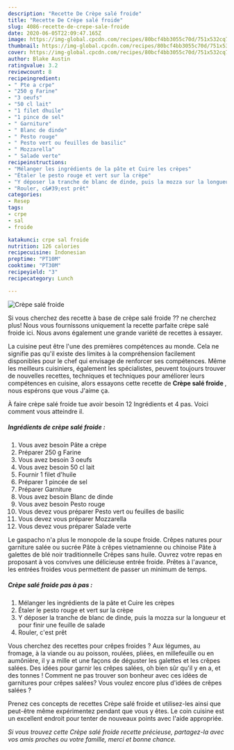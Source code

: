 ```yaml
---
description: "Recette De Crèpe salé froide"
title: "Recette De Crèpe salé froide"
slug: 4086-recette-de-crepe-sale-froide
date: 2020-06-05T22:09:47.165Z
image: https://img-global.cpcdn.com/recipes/80bcf4bb3055c70d/751x532cq70/crepe-sale-froide-photo-principale-de-la-recette.jpg
thumbnail: https://img-global.cpcdn.com/recipes/80bcf4bb3055c70d/751x532cq70/crepe-sale-froide-photo-principale-de-la-recette.jpg
cover: https://img-global.cpcdn.com/recipes/80bcf4bb3055c70d/751x532cq70/crepe-sale-froide-photo-principale-de-la-recette.jpg
author: Blake Austin
ratingvalue: 3.2
reviewcount: 8
recipeingredient:
- " Pte a crpe"
- "250 g Farine"
- "3 oeufs"
- "50 cl lait"
- "1 filet dhuile"
- "1 pince de sel"
- " Garniture"
- " Blanc de dinde"
- " Pesto rouge"
- " Pesto vert ou feuilles de basilic"
- " Mozzarella"
- " Salade verte"
recipeinstructions:
- "Mélanger les ingrédients de la pâte et Cuire les crèpes"
- "Étaler le pesto rouge et vert sur la crèpe"
- "Y déposer la tranche de blanc de dinde, puis la mozza sur la longueur et pour finir une feuille de salade"
- "Rouler, c&#39;est prêt"
categories:
- Resep
tags:
- crpe
- sal
- froide

katakunci: crpe sal froide 
nutrition: 126 calories
recipecuisine: Indonesian
preptime: "PT10M"
cooktime: "PT30M"
recipeyield: "3"
recipecategory: Lunch

---
```



![Crèpe salé froide](https://img-global.cpcdn.com/recipes/80bcf4bb3055c70d/751x532cq70/crepe-sale-froide-photo-principale-de-la-recette.jpg)

Si vous cherchez des recette à base de crèpe salé froide ?? ne cherchez plus! Nous vous fournissons uniquement la recette parfaite crèpe salé froide ici. Nous avons également une grande variété de recettes à essayer.

La cuisine peut être l'une des premières compétences au monde. Cela ne signifie pas qu'il existe des limites à la compréhension facilement disponibles pour le chef qui envisage de renforcer ses compétences. Même les meilleurs cuisiniers, également les spécialistes, peuvent toujours trouver de nouvelles recettes, techniques et techniques pour améliorer leurs compétences en cuisine, alors essayons cette recette de <strong> Crèpe salé froide </strong>, nous espérons que vous J'aime ça.

<!--inarticleads1-->

À faire crèpe salé froide tue avoir besoin 12 Ingrédients et 4 pas. Voici comment vous atteindre il.

##### Ingrédients de crèpe salé froide :

1. Vous avez besoin  Pâte a crèpe
1. Préparer 250 g Farine
1. Vous avez besoin 3 oeufs
1. Vous avez besoin 50 cl lait
1. Fournir 1 filet d&#39;huile
1. Préparer 1 pincée de sel
1. Préparer  Garniture
1. Vous avez besoin  Blanc de dinde
1. Vous avez besoin  Pesto rouge
1. Vous devez vous préparer  Pesto vert ou feuilles de basilic
1. Vous devez vous préparer  Mozzarella
1. Vous devez vous préparer  Salade verte


Le gaspacho n&#39;a plus le monopole de la soupe froide. Crêpes natures pour garniture salée ou sucrée Pâte à crêpes vietnamienne ou chinoise Pâte à galettes de blé noir traditionnelle Crêpes sans huile. Ouvrez votre repas en proposant à vos convives une délicieuse entrée froide. Prêtes à l&#39;avance, les entrées froides vous permettent de passer un minimum de temps. 

<!--inarticleads2-->

##### Crèpe salé froide pas à pas :

1. Mélanger les ingrédients de la pâte et Cuire les crèpes
1. Étaler le pesto rouge et vert sur la crèpe
1. Y déposer la tranche de blanc de dinde, puis la mozza sur la longueur et pour finir une feuille de salade
1. Rouler, c&#39;est prêt


Vous cherchez des recettes pour crêpes froides ? Aux légumes, au fromage, à la viande ou au poisson, roulées, pliées, en millefeuille ou en aumônière, il y a mille et une façons de déguster les galettes et les crêpes salées. Des idées pour garnir les crêpes salées, oh bien sûr qu&#39;il y en a, et des tonnes ! Comment ne pas trouver son bonheur avec ces idées de garnitures pour crêpes salées? Vous voulez encore plus d&#39;idées de crêpes salées ? 

<!--inarticleads1-->

<p>
Prenez ces concepts de recettes Crèpe salé froide et utilisez-les ainsi que peut-être même expérimentez pendant que vous y êtes. Le coin cuisine est un excellent endroit pour tenter de nouveaux points avec l'aide appropriée.
</p>

<p>
<i>Si vous trouvez cette Crèpe salé froide recette précieuse, partagez-la avec vos amis proches ou votre famille, merci et bonne chance.</i>
</p>
